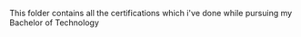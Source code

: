 This folder contains all the certifications which i've done while pursuing my Bachelor of Technology   

